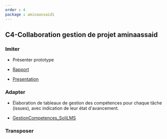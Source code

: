 ```yaml
---
order : 4
package : aminaassaid1
---
```

## C4-Collaboration gestion de projet aminaassaid

### Imiter



- Présenter prototype



- [Rapport](https://labs-web.github.io/prototype/documentation/)
- [Presentation](https://labs-web.github.io/prototype/documentation/presentation.html#/)
  
### Adapter



- Élaboration de tableaux de gestion des compétences pour chaque tâche (issues), avec indication de leur état d'avancement.



- [GestionCompetences_SoliLMS](https://github.com/orgs/solicoders/projects/18)

### Transposer











